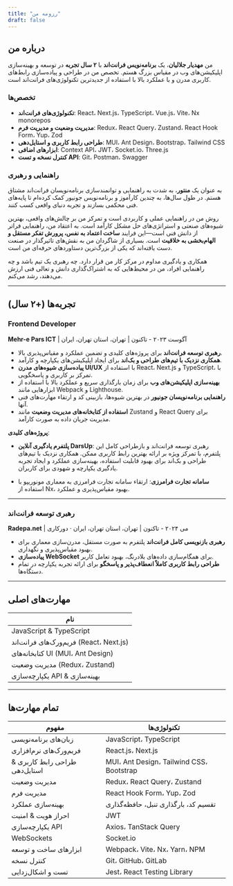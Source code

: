 ```yaml
---
title: "رزومه من"
draft: false
---
```


## درباره من  

من **مهدیار جلالیان**، یک **برنامه‌نویس فرانت‌اند** با **۲ سال تجربه** در توسعه و بهینه‌سازی اپلیکیشن‌های وب در مقیاس بزرگ هستم. تخصص من در طراحی و پیاده‌سازی رابط‌های کاربری مدرن و با عملکرد بالا با استفاده از جدیدترین تکنولوژی‌های فرانت‌اند است.  

### تخصص‌ها  

- **تکنولوژی‌های فرانت‌اند**: React، Next.js، TypeScript، Vue.js، Vite، Nx monorepos  
- **مدیریت وضعیت و مدیریت فرم**: Redux، React Query، Zustand، React Hook Form، Yup، Zod  
- **طراحی رابط کاربری و استایل‌دهی**: MUI، Ant Design، Bootstrap، Tailwind CSS  
- **ابزارهای اضافی**: Context API، JWT، Socket.io، Three.js  
- **کنترل نسخه و تست API**: Git، Postman، Swagger  

### راهنمایی و رهبری  

به عنوان یک **منتور**، به شدت به راهنمایی و توانمندسازی برنامه‌نویسان فرانت‌اند مشتاق هستم. در طول سال‌ها، به چندین کارآموز و برنامه‌نویس جونیور کمک کرده‌ام تا پایه‌های فنی محکمی بسازند و تجربه دنیای واقعی کسب کنند.  

روش من در راهنمایی عملی و کاربردی است و تمرکز من بر چالش‌های واقعی، بهترین شیوه‌های صنعتی و استراتژی‌های حل مشکل کارآمد است. به اعتقاد من، راهنمایی فراتر از دانش فنی است—این فرایند **ساخت اعتماد به نفس، پرورش تفکر مستقل و الهام‌بخشی به خلاقیت** است. بسیاری از شاگردان من به نقش‌های تاثیرگذار در صنعت دست یافته‌اند که یکی از بزرگ‌ترین دستاوردهای حرفه‌ای من است.  

همکاری و یادگیری مداوم در مرکز کار من قرار دارد. چه رهبری یک تیم باشد و چه راهنمایی افراد، من در محیط‌هایی که به اشتراک‌گذاری دانش و تعالی فنی ارزش می‌دهند، رشد می‌کنم.  

---

## تجربه‌ها (+۲ سال)  

### **Frontend Developer**  
**Mehr-e Pars ICT** | آگوست ۲۰۲۳ - تاکنون | تهران، استان تهران، ایران  

- **رهبری توسعه فرانت‌اند** برای پروژه‌های کلیدی و تضمین عملکرد و مقیاس‌پذیری بالا.  
- **همکاری نزدیک با تیم‌های طراحی و بک‌اند** برای ایجاد اپلیکیشن‌های یکپارچه و کارآمد.  
- **پیاده‌سازی شیوه‌های مدرن UI/UX** با استفاده از React، Next.js و TypeScript، با تمرکز بر کاربری و پاسخگویی.  
- **بهینه‌سازی اپلیکیشن‌های وب** برای زمان بارگذاری سریع و عملکرد بالا با استفاده از ابزارهایی مانند Webpack و Lighthouse.  
- **راهنمایی برنامه‌نویسان جونیور** در بهترین شیوه‌ها، بازبینی کد و ارتقاء مهارت‌های فنی آنها.  
- **استفاده از کتابخانه‌های مدیریت وضعیت** مانند Zustand و React Query برای مدیریت جریان داده به صورت کارآمد.  

**پروژه‌های کلیدی**:
- **پلتفرم یادگیری آنلاین DarsUp**: رهبری توسعه فرانت‌اند و بازطراحی کامل این پلتفرم، با تمرکز ویژه بر ارائه بهترین رابط کاربری ممکن. همکاری نزدیک با تیم‌های طراحی و بک‌اند برای بهبود قابلیت استفاده، بهینه‌سازی عملکرد و ایجاد تجربه یادگیری یکپارچه و شهودی برای کاربران.

- **سامانه تجارت فرامرزی**: ارتقاء سامانه تجارت فرامرزی به معماری مونوریپو با استفاده از Nx، بهبود مقیاس‌پذیری و عملکرد.  

---

### **رهبری توسعه فرانت‌اند**  
**Radepa.net** | می ۲۰۲۴ - تاکنون | تهران، استان تهران، ایران · دورکاری  

- **رهبری بازنویسی کامل فرانت‌اند** پلتفرم به صورت مستقل، مدرن‌سازی معماری برای بهبود مقیاس‌پذیری و نگهداری.  
- **پیاده‌سازی WebSocket** برای همگام‌سازی داده‌های بلادرنگ، بهبود تعامل کاربر.  
- **طراحی رابط کاربری کاملاً انعطاف‌پذیر و پاسخگو** برای ارائه تجربه یکپارچه در تمام دستگاه‌ها.  

---

## مهارت‌های اصلی  

| نام                                  |
|--------------------------------------|
| JavaScript & TypeScript              |
| فریم‌ورک‌های فرانت‌اند (React، Next.js) |
| کتابخانه‌های UI (MUI، Ant Design)    |
| مدیریت وضعیت (Redux، Zustand)        |
| یکپارچه‌سازی API & بهینه‌سازی         |

---

## تمام مهارت‌ها  

| مفهوم                            | تکنولوژی‌ها                                               |
|----------------------------------|----------------------------------------------------------|
| زبان‌های برنامه‌نویسی            | JavaScript، TypeScript                                   |
| فریم‌ورک‌های نرم‌افزاری          | React.js، Next.js                                        |
| طراحی رابط کاربری & استایل‌دهی   | MUI، Ant Design، Tailwind CSS، Bootstrap                |
| مدیریت وضعیت                     | Redux، React Query، Zustand                              |
| مدیریت فرم                        | React Hook Form، Yup، Zod                                |
| بهینه‌سازی عملکرد                | تقسیم کد، بارگذاری تنبل، حافظه‌گذاری                     |
| احراز هویت & امنیت               | JWT                                                      |
| یکپارچه‌سازی API                  | Axios، TanStack Query                                    |
| WebSockets                        | Socket.io                                                |
| ابزارهای ساخت و توسعه            | Webpack، Vite، Nx، Yarn، NPM                            |
| کنترل نسخه                        | Git، GitHub، GitLab                                      |
| تست و اشکال‌زدایی                 | Jest، React Testing Library                              |
